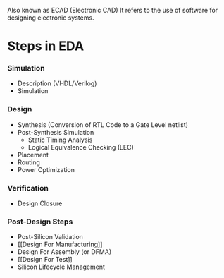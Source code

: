 Also known as ECAD (Electronic CAD)
It refers to the use of software for designing electronic systems.

# Steps in EDA
### Simulation
- Description (VHDL/Verilog)
- Simulation
### Design
- Synthesis (Conversion of RTL Code to a Gate Level netlist)
- Post-Synthesis Simulation
	- Static Timing Analysis
	- Logical Equivalence Checking (LEC)
- Placement
- Routing
- Power Optimization
### Verification
- Design Closure
### Post-Design Steps
- Post-Silicon Validation
- [[Design For Manufacturing]]
- Design For Assembly (or DFMA)
- [[Design For Test]]
- Silicon Lifecycle Management